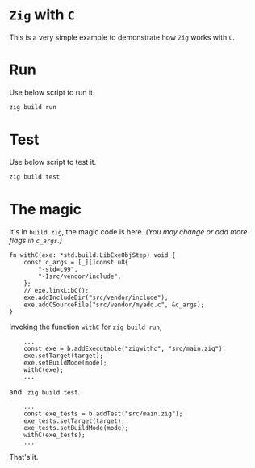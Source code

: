# `Zig` with `C`
This is a very simple example to demonstrate how `Zig` works with `C`.

# Run
Use below script to run it.
```bash
zig build run
```

# Test
Use below script to test it.
```bash
zig build test
```

# The magic
It's in `build.zig`, the magic code is here.
*(You may change or add more flags in `c_args`.)*

```zig
fn withC(exe: *std.build.LibExeObjStep) void {
    const c_args = [_][]const u8{
        "-std=c99",
        "-Isrc/vendor/include",
    };
    // exe.linkLibC();
    exe.addIncludeDir("src/vendor/include");
    exe.addCSourceFile("src/vendor/myadd.c", &c_args);
}
```

Invoking the function `withC` for `zig build run`,
```zig
    ...
    const exe = b.addExecutable("zigwithc", "src/main.zig");
    exe.setTarget(target);
    exe.setBuildMode(mode);
    withC(exe);
    ...
```
 and ` zig build test`.
```zig
    ...
    const exe_tests = b.addTest("src/main.zig");
    exe_tests.setTarget(target);
    exe_tests.setBuildMode(mode);
    withC(exe_tests);
    ...
```
That's it.
